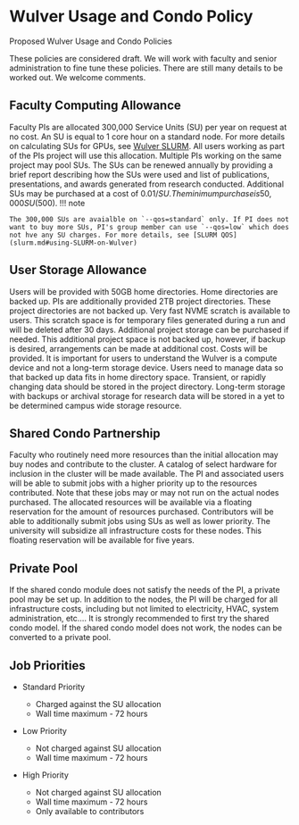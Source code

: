 # Wulver Usage and Condo Policy

Proposed Wulver Usage and Condo Policies

These policies are considered draft. We will work with faculty and senior administration to fine tune these policies. There are still many details to be worked out. We welcome comments.

## Faculty Computing Allowance

Faculty PIs are allocated 300,000 Service Units (SU) per year on request at no cost. An SU is equal to 1 core hour on a standard node. For more details on calculating SUs for GPUs, see [Wulver SLURM](slurm.md). All users working as part of the PIs project will use this allocation. Multiple PIs working on the same project may pool SUs. The SUs can be renewed annually by providing a brief report describing how the SUs were used and list of publications, presentations, and awards generated from research conducted. Additional SUs may be purchased at a cost of $0.01/SU. The minimum purchase is 50,000 SU ($500). 
!!! note

    The 300,000 SUs are avaialble on `--qos=standard` only. If PI does not want to buy more SUs, PI's group member can use `--qos=low` which does not hve any SU charges. For more details, see [SLURM QOS](slurm.md#using-SLURM-on-Wulver) 

## User Storage Allowance

Users will be provided with 50GB home directories. Home directories are backed up. PIs are additionally provided 2TB project directories. These project directories are not backed up. Very fast NVME scratch is available to users. This scratch space is for temporary files generated during a run and will be deleted after 30 days. Additional project storage can be purchased if needed. This additional project space is not backed up, however, if backup is desired, arrangements can be made at additional cost. Costs will be provided. It is important for users to understand the Wulver is a compute device and not a long-term storage device. Users need to manage data so that backed up data fits in home directory space. Transient, or rapidly changing data should be stored in the project directory. Long-term storage with backups or archival storage for research data will be stored in a yet to be determined campus wide storage resource.

## Shared Condo Partnership

Faculty who routinely need more resources than the initial allocation may buy nodes and contribute to the cluster. A catalog of select hardware for inclusion in the cluster will be made available. The PI and associated users will be able to submit jobs with a higher priority up to the resources contributed. Note that these jobs may or may not run on the actual nodes purchased. The allocated resources will be available via a floating reservation for the amount of resources purchased. Contributors will be able to additionally submit jobs using SUs as well as lower priority. The university will subsidize all infrastructure costs for these nodes. This floating reservation will be available for five years.

## Private Pool

If the shared condo module does not satisfy the needs of the PI, a private pool may be set up. In addition to the nodes, the PI will be charged for all infrastructure costs, including but not limited to electricity, HVAC, system administration, etc…. It is strongly recommended to first try the shared condo model. If the shared condo model does not work, the nodes can be converted to a private pool.

## Job Priorities

* Standard Priority
    * Charged against the SU allocation
    * Wall time maximum - 72 hours

* Low Priority
    * Not charged against SU allocation
    * Wall time maximum - 72 hours

* High Priority
    * Not charged against SU allocation
    * Wall time maximum - 72 hours
    * Only available to contributors
